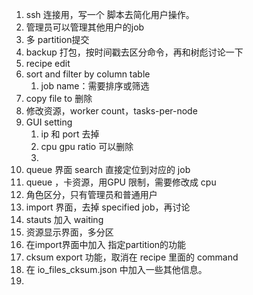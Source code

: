 1. ssh   连接用，写一个 脚本去简化用户操作。
2. 管理员可以管理其他用户的job
3. 多 partition提交
4. backup 打包，按时间戳去区分命令，再和树彪讨论一下
5. recipe edit
6. sort and filter by column table
	1. job name：需要排序或筛选
7. copy file to 删除
8. 修改资源，worker count，tasks-per-node
9. GUI setting 
	1. ip 和 port 去掉
	2. cpu gpu ratio 可以删除
	3. 
10. queue 界面 search 直接定位到对应的 job
11. queue ，卡资源，用GPU 限制，需要修改成 cpu
12. 角色区分，只有管理员和普通用户
13. import 界面，去掉 specified job，再讨论
14. stauts 加入 waiting
15. 资源显示界面，多分区
16. 在import界面中加入 指定partition的功能
17. cksum export 功能，取消在 recipe 里面的 command
18. 在 io_files_cksum.json 中加入一些其他信息。
19. 
